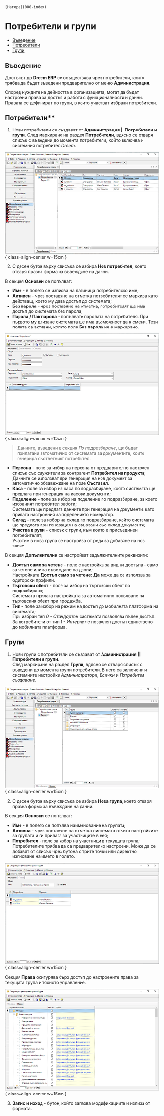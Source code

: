 ```{only} html
[Нагоре](000-index)
```

# Потребители и групи

- [Въведение](https://docs.unicontsoft.com/guide/erp/001-ref/004-settings/001-users.html#id1)  
- [Потребители](https://docs.unicontsoft.com/guide/erp/001-ref/004-settings/001-users.html#id2)  
- [Групи](https://docs.unicontsoft.com/guide/erp/001-ref/004-settings/001-users.html#id3)  

## **Въведение**

Достъпът до **Dreem ERP** се осъществява чрез потребители, които трябва да бъдат въведени предварително от меню **Администрация**.  

Според нуждите на дейността в организацията, могат да бъдат настроени права за достъп и работа с функционалности и данни. Правата се дефинират по групи, в които участват избрани потребители.  

## Потребители**

1) Нови потребители се създават от **Администрация || Потребители и групи**. След маркиране на раздел **Потребители**, вдясно се отваря списък с въведени до момента потребители, който включва и системния потребител *Dreem*.  

![](901-users1.png){ class=align-center w=15cm }

2) С десен бутон върху списъка се избира **Нов потребител**, което отваря празна форма за въвеждане на данни.  

В секция **Основни** се попълват:  

 - **Име** - в полето се изписва на латиница потребителско име;  
 - **Активен** - чрез поставяне на отметка потребителят се  маркира като действащ, което му дава достъп до системата;  
 - **Без парола** - чрез поставяне на отметка, потребителят ще има достъп до системата без парола;  
 - **Парола / Пак парола** - попълвате паролата на потребителя. При първото му влизане системата ще има възможност да я смени. Тези полета са активни, когато поле **Без парола** не е маркирано.

![](901-users2.png){ class=align-center w=15cm }

> Данните, въведени в секция *По подразбиране*, ще бъдат прилагани автоматично от системата за документите, които генерира съответният потребител.

 - **Персона** - поле за избор на персона от предварително настроен списък със служители за контрагент **Потребител на продукта**;  
 Данните се използват при генерация на нов документ за автоматично обзавеждане на поле **Съставил**.  
 - **Каса** - поле за избор на каса по подразбиране, която системата ще предлага при генерация на касови документи;  
 - **Поделение** - поле за избор на поделение по подразбиране, за което избраният потребител работи;  
 Системата ще предлага данните при генерация на документи, като прилага настроения за поделението номератор.   
 - **Склад** - поле за избор на склад по подразбиране, който системата ще предлага при генерация на свързани със склад документи;  
 - **Участва в рупи** - списък с групи, към които е присъединен потребителят;  
 Участие в нова група се настройва от реда за добавяне на нов запис.  

В секция **Допълнителни** се настройват задължителните реквизити:  

 - **Достъп само за четене** - поле с настройка за вид на достъпа - само за четене или за въвеждане на данни;  
Настройката **Достъп само за четене: Да** може да се използва за одиторски профили.  
- **Търговски обект** - поле за избор на търговски обект по подразбиране;  
Системата прилага настройката за автоматично попълване на търговския обект при продажба.  
- **Тип** - поле за избор на режим на достъп до мобилната платформа на системата;  
При избран тип *0 - Стандартен* системата позволява пълен достъп.
За потребители от тип *1 - Интернет* е позволен достъп единствено до мобилната платформа.

## **Групи**

1) Нови групи с потребители се създават от **Администрация || Потребители и групи**.  
След маркиране на раздел **Групи**, вдясно се отваря списък с въведени до момента групи потребители. В него са включени и системните настройки *Администратори*, *Всички* и *Потребител създаване*.  

![](901-users3.png){ class=align-center w=15cm }

2) С десен бутон върху списъка се избира **Нова група**, което отваря празна форма за въвеждане на данни.  

В секция **Основни** се попълват:  

 - **Име** - в полето се попълва наименование на групата;  
 - **Активна** - чрез поставяне на отметка системата отчита настройките за групата и ги прилага за участниците в нея;   
 - **Потребител** - поле за избор на участници в текущата група;  
Потребителите трябва да са предварително настроени. Може да се добавят от списък чрез бутона с трите точки или директно изписване на името в полето.

![](901-users4.png){ class=align-center w=15cm }

Секция **Права** осигурява бърз достъп до настроените права за текущата група и тяхното управление.  

![](901-users5.png){ class=align-center w=15cm }

3) **Запис и изход** - бутон, който запазва модификациите и излиза от формата.

